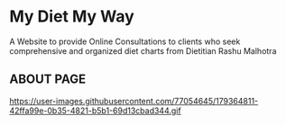 # My Diet My Way

A Website to provide Online Consultations to clients who seek comprehensive and organized diet charts from Dietitian Rashu Malhotra

## ABOUT PAGE
https://user-images.githubusercontent.com/77054645/179364811-42ffa99e-0b35-4821-b5b1-69d13cbad344.gif